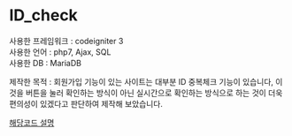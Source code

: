 # ID_check

사용한 프레임워크 : codeigniter 3 <br>
사용한 언어 : php7, Ajax, SQL <br>
사용한 DB : MariaDB <br>

제작한 목적 : 회원가입 기능이 있는 사이트는 대부분 ID 중복체크 기능이 있습니다, 이것을 버튼을 눌러 확인하는 방식이 아닌 실시간으로 확인하는 방식으로 하는 것이 더욱 편의성이 있겠다고 판단하여 제작해 보았습니다.

<a href="https://juniorprogram.tistory.com/43" target='_blank'>해당코드 설명</a>
